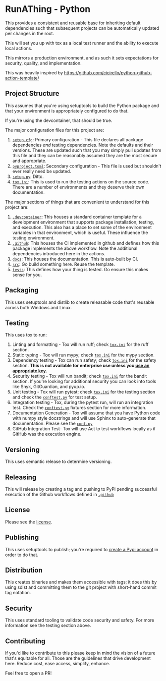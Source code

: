 # RunAThing - Python

This provides a consistent and reusable base for inheriting default dependencies such that subsequent projects can be automatically updated per changes in the root.

This will set you up with tox as a local test runner and the ability to execute local actions.

This mirrors a production environment, and as such it sets expectations for security, quality, and implementation.

This was heavily inspired by https://github.com/cicirello/python-github-action-template/

## Project Structure

This assumes that you're using setuptools to build the Python package and that your environment is appropriately configured to do that.

If you're using the devcontainer, that should be true.

The major configuration files for this project are:

1. [`setup.cfg`](setup.cfg): Primary configuration - This file declares all package dependencies *and* testing dependencies. Note the defaults and their versions. These are updated such that you may simply pull updates from this file and they can be reasonably assumed they are the most secure and appropriate.
2. [`pyproject.toml`](pyproject.toml): Secondary configuration - This file is used but shouldn't ever really need be updated.
3. [`setup.py`](setup.py): Ditto.
4. [`tox.ini`](tox.ini): This is used to run the testing actions on the source code. There are a number of environments and they deserve their own documentation.

The major sections of things that are convenient to understand for this project are:

1. [`.devcontainer`](.devcontainer/): This houses a standard container template for a development environment that supports package installation, testing, and execution. This also has a place to set some of the environment variables in that environment, which is useful. These influence the testing environment.
2. [`.github`](.github/): This houses the CI implemented in github and defines how this package implements the above workflow. Note the additional dependencies introduced here in the actions.
3. [`docs`](docs/): This houses the documentation. This is auto-built by CI.
4. [`src`](src/): Go build something here. Reuse the template.
5. [`tests`](src/): This defines how your thing is tested. Go ensure this makes sense for you.

## Packaging

This uses setuptools and distlib to create releasable code that's reusable across both Windows and Linux.

## Testing

This uses tox to run:
1. Linting and formatting - Tox will run ruff; check [`tox.ini`](tox.ini) for the ruff section.
2. Static typing - Tox will run mypy; check [`tox.ini`](tox.ini) for the mypy section.
3. Dependency testing - Tox can run safety; check [`tox.ini`](tox.ini) for the safety section. **This is not available for enterprise use unless you [use an appropriate key](https://pypi.org/project/safety/).**
3. Security testing - Tox will run bandit; check [`tox.ini`](tox.ini) for the bandit section. If you're looking for additional security you can look into tools like Snyk, GitGuardian, and pyup.io.
4. Unit testing - Tox will run pytest; check [`tox.ini`](tox.ini) for the testing section and check the [`conftest.py`](tests/conftest.py) for test setup.
5. Integration testing - Tox, during the pytest run, will run an integration test. Check the [`conftest.py`](tests/conftest.py) fixtures section for more information.
6. Documentation Generation - Tox will assume that you have Python code with numpy style docstrings and will use Sphinx to auto-generate that documentation. Please see the [`conf.py`](docs/conf.py)
7. GitHub Integration Test- Tox will use Act to test workflows locally as if GitHub was the execution engine.

## Versioning

This uses semantic release to determine versioning.

## Releasing

This will release by creating a tag and pushing to PyPi pending successful execution of the Github workflows defined in [`.github`](.github)

## License

Please see the [license](LICENSE).

## Publishing

This uses setuptools to publish; you're required to [create a Pypi account](https://pypi.org/) in order to do that.

## Distribution

This creates binaries and makes them accessible with tags; it does this by using sdist and committing them to the git project with short-hand commit tag notation.

## Security

This uses standard tooling to validate code security and safety.
For more information see the testing section above.

## Contributing

If you'd like to contribute to this please keep in mind the vision of a future that's equitable for all. Those are the guidelines that drive development here. Reduce cost, ease access, simplify, enhance.

Feel free to open a PR!
